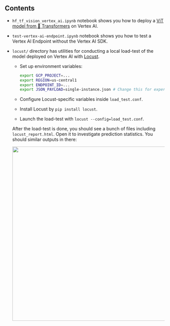 ## Contents

* `hf_tf_vision_vertex_ai.ipynb` notebook shows you how to deploy a [ViT model from 🤗 Transformers](https://huggingface.co/docs/transformers/main/en/model_doc/vit#transformers.TFViTForImageClassification) on Vertex AI.
* `test-vertex-ai-endpoint.ipynb` notebook shows you how to test a Vertex AI Endpoint without the Vertex AI SDK.
* `locust/` directory has utilities for conducting a local load-test of the model deployed on Vertex AI with [Locust](https://locust.io/). 
    
    * Set up environment variables:

        ```bash
        export GCP_PROJECT=...
        export REGION=us-central1
        export ENDPOINT_ID=...
        export JSON_PAYLOAD=single-instance.json # Change this for experimentation
        ```

    * Configure Locust-specific variables inside `load_test.conf`. 

    * Install Locust by `pip install locust`. 

    * Launch the load-test with `locust --config=load_test.conf`.

    After the load-test is done, you should see a bunch of files including `locust_report.html`. Open it to investigate 
    prediction statistics. You should similar outputs in there: 

    <div align="center">
    <img src="https://i.ibb.co/jvw710f/image.png" width=550/>
    </div>

